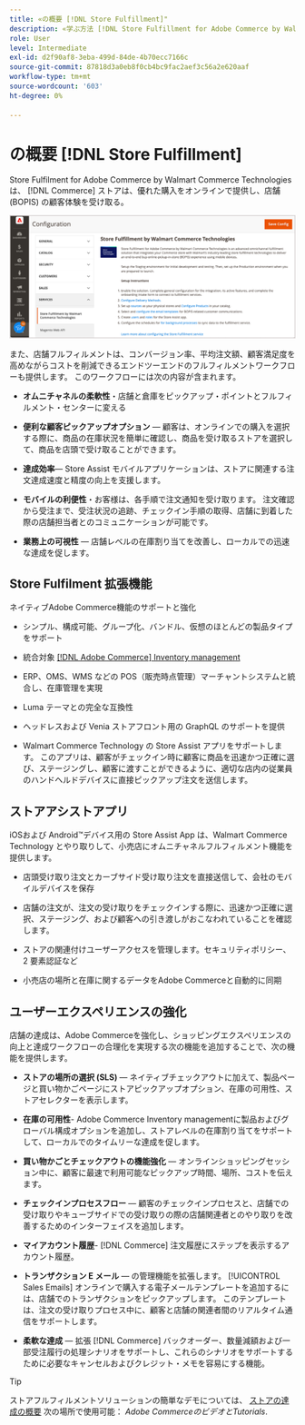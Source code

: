```yaml
---
title: «の概要 [!DNL Store Fulfillment]"
description: «学ぶ方法 [!DNL Store Fulfillment for Adobe Commerce by Walmart Commerce Technologies] は、顧客向けにオンラインでの購入、店舗での受け取り (BOPIS) をサポートします。 Store Assist モバイルを使用して、BOPIS の達成と注文処理を合理化し、店舗関連者と Commerce の顧客に提供します。」
role: User
level: Intermediate
exl-id: d2f90af8-3eba-499d-84de-4b70ecc7166c
source-git-commit: 87818d3a0eb8f0cb4bc9fac2aef3c56a2e620aaf
workflow-type: tm+mt
source-wordcount: '603'
ht-degree: 0%

---
```


# の概要 [!DNL Store Fulfillment]

Store Fulfilment for Adobe Commerce by Walmart Commerce Technologies は、 [!DNL Commerce] ストアは、優れた購入をオンラインで提供し、店舗 (BOPIS) の顧客体験を受け取る。

![フルフィルメントソリューションAdobe管理者構成を保存](assets/store-fulfillment-admin-home.png)

また、店舗フルフィルメントは、コンバージョン率、平均注文額、顧客満足度を高めながらコストを削減できるエンドツーエンドのフルフィルメントワークフローも提供します。 このワークフローには次の内容が含まれます。

* **オムニチャネルの柔軟性**・店舗と倉庫をピックアップ・ポイントとフルフィルメント・センターに変える

* **便利な顧客ピックアップオプション** — 顧客は、オンラインでの購入を選択する際に、商品の在庫状況を簡単に確認し、商品を受け取るストアを選択して、商品を店頭で受け取ることができます。

* **達成効率**— Store Assist モバイルアプリケーションは、ストアに関連する注文達成速度と精度の向上を支援します。

* **モバイルの利便性**・お客様は、各手順で注文通知を受け取ります。 注文確認から受注まで、受注状況の追跡、チェックイン手順の取得、店舗に到着した際の店舗担当者とのコミュニケーションが可能です。

* **業務上の可視性** — 店舗レベルの在庫割り当てを改善し、ローカルでの迅速な達成を促します。

## Store Fulfilment 拡張機能

ネイティブAdobe Commerce機能のサポートと強化

* シンプル、構成可能、グループ化、バンドル、仮想のほとんどの製品タイプをサポート

* 統合対象 [[!DNL Adobe Commerce] Inventory management](https://docs.magento.com/user-guide/catalog/inventory-learn-more.html)

* ERP、OMS、WMS などの POS（販売時点管理）マーチャントシステムと統合し、在庫管理を実現

* Luma テーマとの完全な互換性

* ヘッドレスおよび Venia ストアフロント用の GraphQL のサポートを提供

* Walmart Commerce Technology の Store Assist アプリをサポートします。 このアプリは、顧客がチェックイン時に顧客に商品を迅速かつ正確に選び、ステージングし、顧客に渡すことができるように、適切な店内の従業員のハンドヘルドデバイスに直接ピックアップ注文を送信します。

## ストアアシストアプリ

iOSおよび Android™デバイス用の Store Assist App は、Walmart Commerce Technology とやり取りして、小売店にオムニチャネルフルフィルメント機能を提供します。

* 店頭受け取り注文とカーブサイド受け取り注文を直接送信して、会社のモバイルデバイスを保存

* 店舗の注文が、注文の受け取りをチェックインする際に、迅速かつ正確に選択、ステージング、および顧客への引き渡しがおこなわれていることを確認します。

* ストアの関連付けユーザーアクセスを管理します。セキュリティポリシー、2 要素認証など

* 小売店の場所と在庫に関するデータをAdobe Commerceと自動的に同期

## ユーザーエクスペリエンスの強化

店舗の達成は、Adobe Commerceを強化し、ショッピングエクスペリエンスの向上と達成ワークフローの合理化を実現する次の機能を追加することで、次の機能を提供します。

* **ストアの場所の選択 (SLS)** — ネイティブチェックアウトに加えて、製品ページと買い物かごページにストアピックアップオプション、在庫の可用性、ストアセレクターを表示します。

* **在庫の可用性**- Adobe Commerce Inventory managementに製品およびグローバル構成オプションを追加し、ストアレベルの在庫割り当てをサポートして、ローカルでのタイムリーな達成を促します。

* **買い物かごとチェックアウトの機能強化** — オンラインショッピングセッション中に、顧客に最速で利用可能なピックアップ時間、場所、コストを伝えます。

* **チェックインプロセスフロー** — 顧客のチェックインプロセスと、店舗での受け取りやキューブサイドでの受け取りの際の店舗関連者とのやり取りを改善するためのインターフェイスを追加します。

* **マイアカウント履歴**- [!DNL Commerce] 注文履歴にステップを表示するアカウント履歴。

* **トランザクション E メール** — の管理機能を拡張します。 [!UICONTROL Sales Emails] オンラインで購入する電子メールテンプレートを追加するには、店舗でのトランザクションをピックアップします。 このテンプレートは、注文の受け取りプロセス中に、顧客と店舗の関連者間のリアルタイム通信をサポートします。

* **柔軟な達成** — 拡張 [!DNL Commerce] バックオーダー、数量減額および一部受注履行の処理シナリオをサポートし、これらのシナリオをサポートするために必要なキャンセルおよびクレジット・メモを容易にする機能。

>[!TIP]
>
> ストアフルフィルメントソリューションの簡単なデモについては、 [ストアの達成の概要](https://experienceleague.adobe.com/docs/commerce-learn/tutorials/orders/store-fulfillment.html) 次の場所で使用可能： _Adobe CommerceのビデオとTutorials_.

